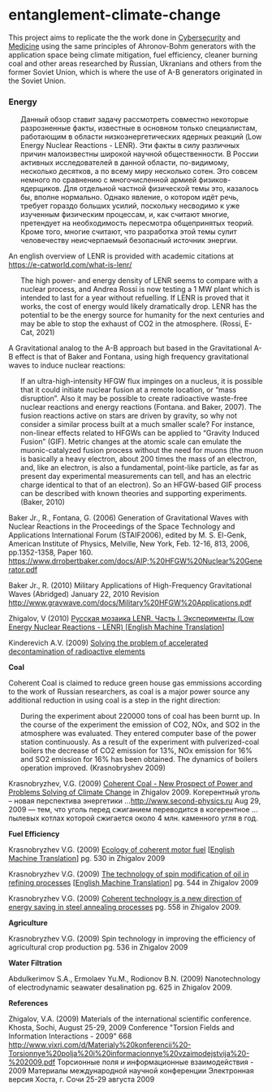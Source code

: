 # entanglement-climate-change
This project aims to replicate the the work done in <a href="https://github.com/autonomous019/ahronov-bohm-cybersecurity">Cybersecurity</a> and <a href="https://github.com/autonomous019/entanglement-medicine">Medicine</a> using the same principles of Ahronov-Bohm generators with the application space being climate mitigation, fuel efficiency, cleaner burning coal and other areas researched by Russian, Ukranians and others from the former Soviet Union, which is where the use of A-B generators originated in the Soviet Union. 

<h3>Energy</h3>

<ul>
Данный обзор ставит задачу рассмотреть совместно некоторые разрозненные факты, известные в основном только специалистам, работающим в области низкоэнергетических ядерных реакций (Low Energy Nuclear Reactions - LENR). Эти факты в силу различных причин малоизвестны широкой научной общественности. В России активных исследователей в данной области, по-видимому, несколько десятков, а по всему миру несколько сотен. Это совсем немного по сравнению с многочисленной армией физиков-ядерщиков. Для отдельной частной физической темы это, казалось бы, вполне нормально. Однако явление, о котором идёт речь, требует гораздо больших усилий, поскольку несводимо к уже изученным физическим процессам, и, как считают многие, претендует на необходимость пересмотра общепринятых теорий. Кроме того, многие считают, что разработка этой темы сулит человечеству неисчерпаемый безопасный источник энергии.
</ul>

An english overview of LENR is provided with academic citations at https://e-catworld.com/what-is-lenr/
<ul>
  The high power- and energy density of LENR seems to compare with a nuclear process, and Andrea Rossi is now testing a 1 MW plant which is intended to last for a year without refuelling. If LENR is proved that it works, the cost of energy would likely dramatically drop. LENR has the potential to be the energy source for humanity for the next centuries and may be able to stop the exhaust of CO2 in the atmosphere. (Rossi, E-Cat, 2021)
  </ul>
  
A Gravitational analog to the A-B approach but based in the Gravitational A-B effect is that of Baker and Fontana, using high frequency gravitational waves to induce nuclear reactions:

<ul>
  If an ultra-high-intensity HFGW flux impinges on a nucleus, it is possible that it could
initiate nuclear fusion at a remote location, or “mass disruption”. Also it may be possible
to create radioactive waste-free nuclear reactions and energy reactions (Fontana. and
Baker, 2007). The fusion reactions active on stars are driven by gravity, so why not
consider a similar process built at a much smaller scale? For instance, non-linear effects
related to HFGWs can be applied to “Gravity Induced Fusion” (GIF). Metric changes at
the atomic scale can emulate the muonic-catalyzed fusion process without the need for
muons (the muon is basically a heavy electron, about 200 times the mass of an electron,
and, like an electron, is also a fundamental, point-like particle, as far as present day
experimental measurements can tell, and has an electric charge identical to that of an
electron). So an HFGW-based GIF process can be described with known theories and
supporting experiments. (Baker, 2010)
  
</ul>
  
Baker Jr., R., Fontana, G. (2006) Generation of Gravitational Waves with Nuclear Reactions in the Proceedings of the Space Technology and Applications International Forum (STAIF2006), edited by M. S. El-Genk, American Institute of Physics, Melville, New York, Feb. 12-16, 813, 2006, pp.1352-1358, Paper 160.
https://www.drrobertbaker.com/docs/AIP;%20HFGW%20Nuclear%20Generator.pdf

Baker Jr., R. (2010) Military Applications of High-Frequency Gravitational Waves (Abridged) January 22, 2010 Revision http://www.gravwave.com/docs/Military%20HFGW%20Applications.pdf

Zhigalov, V (2010) <a href="https://github.com/autonomous019/entanglement-climate-change/blob/main/LENR-ru.pdf">Русская мозаика LENR. Часть I. Эксперименты (Low Energy Nuclear Reactions - LENR) [<a href="https://github.com/autonomous019/entanglement-climate-change/blob/main/Russian%20mosaic%20LENR.pdf">English Machine Translation</a>] 
  
  
Kinderevich A.V. (2009) <a href="http://www.second-physics.ru/sochi2009/pdf/p608-613.pdf">Solving the problem of accelerated decontamination of radioactive elements</a>


<b>Coal</b>

Coherent Coal is claimed to reduce green house gas emmissions according to the work of Russian researchers, as coal is a major power source any additional reduction in using coal is a step in the right direction:

<ul>
  During the experiment about 220000 tons of coal has been burnt up. In the course of the experiment the
emission of CO2, NOx, and SO2 in the atmosphere was evaluated. They entered computer
base of the power station continuously. As a result of the experiment with pulverized-coal
boilers the decrease of CO2 emission for 13%, NOx emission for 16% and SO2 emission for
16% has been obtained. The dynamics of boilers operation improved.
(Krasnobryshev 2009) 
 
 </ul> 

Krasnobryzhev, V.G. (2009) <a href="http://www.second-physics.ru/sochi2009/pdf/p506-509.pdf">Coherent Сoal - New Prospect of Power and Problems Solving of Climate Change</a> in Zhigalov 2009.
Когерентный уголь – новая перспектива энергетики ...http://www.second-physics.ru  Aug 29, 2009 — тем, что уголь перед сжиганием переводится в когерентное ... пылевых котлах которой сжигается около 4 млн. каменного угля в год.


<b>Fuel Efficiency</b>

Krasnobryzhev V.G. (2009) <a href="http://www.second-physics.ru/sochi2009/pdf/p530-535.pdf">Ecology of coherent motor fuel</a> [<a href="https://github.com/autonomous019/entanglement-climate-change/blob/main/Kraznobryzhev-%20Ecology%20of%20coherent%20motor%20fuel%20Krasnobryzhev%20V.G_.pdf">English Machine Translation</a>] pg. 530 in Zhigalov 2009 


Krasnobryzhev V.G. (2009) <a href="http://www.second-physics.ru/sochi2009/pdf/p544-551.pdf">The technology of spin modification of oil in refining processes</a> [<a href="https://github.com/autonomous019/entanglement-climate-change/blob/main/kraznobryshev%20The%20technology%20of%20spin%20modification%20of%20oil%20in%20the%20refining%20processes%20Krasn.pdf">English Machine Translation</a>] pg. 544 in Zhigalov 2009

Krasnobryzhev V.G. (2009) <a href="http://www.second-physics.ru/sochi2009/pdf/p558-563.pdf">Coherent technology is a new direction of energy saving in steel annealing processes</a> pg. 558 in Zhigalov 2009.



<b>Agriculture</b>

Krasnobryzhev V.G. (2009) Spin technology in improving the efficiency of agricultural crop production  pg. 536 in Zhigalov 2009




<b>Water Filtration</b>

Abdulkerimov S.A., Ermolaev Yu.M.,  Rodionov B.N. (2009) Nanotechnology of electrodynamic seawater desalination pg. 625 in Zhigalov 2009.


<b>References</b>

Zhigalov, V.A. (2009) Materials of the international scientific conference. Khosta, Sochi, August 25-29, 2009 Conference "Torsion Fields and Information Interactions - 2009" 668
http://www.vixri.com/d/Materialy%20konferencii%20-Torsionnye%20polja%20i%20informacionnye%20vzaimodejstvija%20-%202009.pdf
Торсионные поля и информационные взаимодействия - 2009 Материалы международной научной конференции Электронная версия Хоста, г. Сочи 25-29 августа 2009



